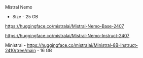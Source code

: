 Mistral Nemo

- Size - 25 GB

https://huggingface.co/mistralai/Mistral-Nemo-Base-2407

https://huggingface.co/mistralai/Mistral-Nemo-Instruct-2407


Ministral - https://huggingface.co/mistralai/Ministral-8B-Instruct-2410/tree/main
    - 16 GB

